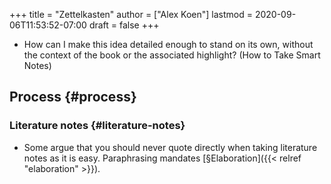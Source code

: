 +++
title = "Zettelkasten"
author = ["Alex Koen"]
lastmod = 2020-09-06T11:53:52-07:00
draft = false
+++

-   How can I make this idea detailed enough to stand on its own, without the context of the book or the associated highlight? (How to Take Smart Notes)


## Process {#process}


### Literature notes {#literature-notes}

-   Some argue that you should never quote directly when taking literature notes as it is easy. Paraphrasing mandates [§Elaboration]({{< relref "elaboration" >}}).
